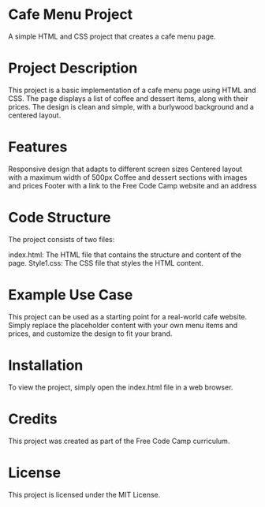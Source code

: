 # Cafe Menu Project
A simple HTML and CSS project that creates a cafe menu page.

# Project Description
This project is a basic implementation of a cafe menu page using HTML and CSS. The page displays a list of coffee and dessert items, along with their prices. The design is clean and simple, with a burlywood background and a centered layout.

# Features
Responsive design that adapts to different screen sizes
Centered layout with a maximum width of 500px
Coffee and dessert sections with images and prices
Footer with a link to the Free Code Camp website and an address

# Code Structure
The project consists of two files:

index.html: The HTML file that contains the structure and content of the page.
Style1.css: The CSS file that styles the HTML content.

# Example Use Case
This project can be used as a starting point for a real-world cafe website. Simply replace the placeholder content with your own menu items and prices, and customize the design to fit your brand.

# Installation
To view the project, simply open the index.html file in a web browser.

# Credits
This project was created as part of the Free Code Camp curriculum.

# License
This project is licensed under the MIT License.
